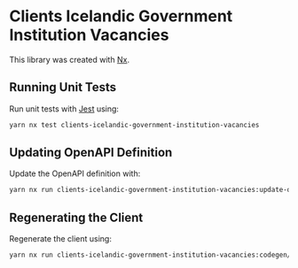 # Clients Icelandic Government Institution Vacancies

This library was created with [Nx](https://nx.dev).

## Running Unit Tests

Run unit tests with [Jest](https://jestjs.io) using:

```bash
yarn nx test clients-icelandic-government-institution-vacancies
```

## Updating OpenAPI Definition

Update the OpenAPI definition with:

```bash
yarn nx run clients-icelandic-government-institution-vacancies:update-openapi-document
```

## Regenerating the Client

Regenerate the client using:

```bash
yarn nx run clients-icelandic-government-institution-vacancies:codegen/backend-client
```
